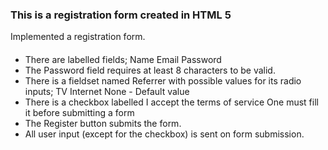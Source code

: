 ### This is a registration form created in HTML 5
Implemented a registration form.
#### 

* There are labelled fields; 
        Name
        Email
        Password
* The Password field requires at least 8 characters to be valid.
* There is a fieldset named Referrer with possible values for its radio 
inputs;
        TV
        Internet
        None - Default value
* There is a checkbox labelled I accept the terms of service
        One must fill it before submitting a form
* The Register button submits the form.
* All user input (except for the checkbox) is sent on form 
submission.